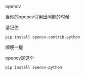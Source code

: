 opencv

当你的opencv引用出问题的时候

请记住

```
pip install opencv-contrib-python
```

顺便一提

opencv是这个

```
pip install opencv-python
```

